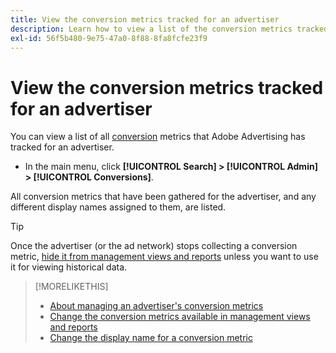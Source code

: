 ```yaml
---
title: View the conversion metrics tracked for an advertiser
description: Learn how to view a list of the conversion metrics tracked for an advertiser.
exl-id: 56f5b480-9e75-47a0-8f88-8fa8fcfe23f9
---
```

# View the conversion metrics tracked for an advertiser

You can view a list of all [conversion](/help/search-social-commerce/glossary.md#c-d) metrics that Adobe Advertising has tracked for an advertiser.

* In the main menu, click **[!UICONTROL Search] > [!UICONTROL Admin] > [!UICONTROL Conversions]**.

All conversion metrics that have been gathered for the advertiser, and any different display names assigned to them, are listed.

>[!TIP]
>
>Once the advertiser (or the ad network) stops collecting a conversion metric, [hide it from management views and reports](conversion-metric-edit-available.md) unless you want to use it for viewing historical data.

>[!MORELIKETHIS]
>
>* [About managing an advertiser's conversion metrics](conversion-metric-about.md)
>* [Change the conversion metrics available in management views and reports](conversion-metric-edit-available.md)
>* [Change the display name for a conversion metric](conversion-metric-edit-display-name.md)
